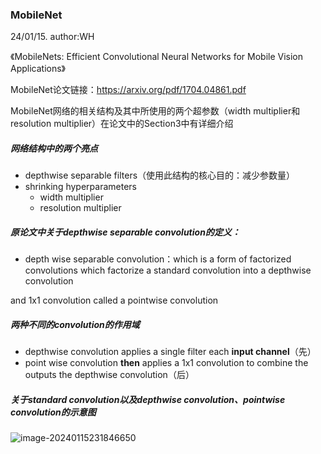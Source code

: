 ### MobileNet

24/01/15. author:WH

《MobileNets: Efficient Convolutional Neural Networks for Mobile Vision Applications》

MobileNet论文链接：https://arxiv.org/pdf/1704.04861.pdf

MobileNet网络的相关结构及其中所使用的两个超参数（width multiplier和resolution multiplier）在论文中的Section3中有详细介绍

##### 网络结构中的两个亮点

- depthwise separable filters（使用此结构的核心目的：减少参数量）
- shrinking hyperparameters
  - width multiplier
  - resolution multiplier

##### 原论文中关于depthwise separable convolution的定义：

- depth wise separable convolution：which is a form of factorized convolutions which factorize a standard convolution into a depthwise convolution

and 1x1 convolution called a pointwise convolution

##### 两种不同的convolution的作用域

- depthwise convolution applies a single filter each **input channel**（先）
- point wise convolution **then** applies a 1x1 convolution to combine the outputs the depthwise convolution（后）

##### 关于standard convolution以及depthwise convolution、pointwise convolution的示意图

![image-20240115231846650](https://gitee.com/Sirwenhao/typora-illustration/raw/master/image-20240115231846650.png)